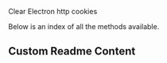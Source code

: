 Clear Electron http cookies


Below is an index of all the methods available.

<docgen-index></docgen-index>


## Custom Readme Content


<docgen-api></docgen-api>


